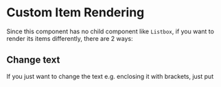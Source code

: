 # Custom Item Rendering

Since this component has no child component like `Listbox`, if you want
to render its items differently, there are 2 ways:

## Change text

If you just want to change the text e.g. enclosing it with brackets,
just put <template> as its child and add characters with `${each}`:

```xml
      <cascader>  
              <template name="model">[${each}]</template>  
      </cascader>
```
- The template only allows text that can be converted into a ZK `Label`.
- could be `<cascader>`, `<chosenbox>`, `<selectbox>`, `<searchbox>` 

## Change HTML Structure

If you want to make more changes e.g. adding tooltips by setting title
attributes, you need to create your own `ItemRenderer`. See
[ZK_Developer's_Reference/mvc/View/Renderer/Item_Renderer]({{site.baseurl}}/zk_dev_ref/mvc/item_renderer).
